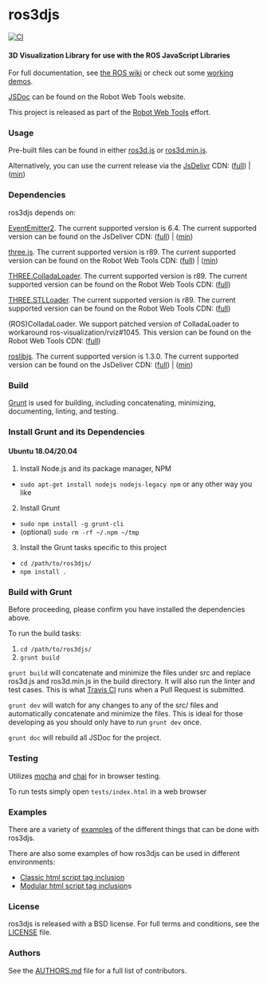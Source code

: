 # ros3djs

[![CI](https://github.com/RobotWebTools/ros3djs/actions/workflows/main.yml/badge.svg)](https://github.com/RobotWebTools/ros3djs/actions/workflows/main.yml)


#### 3D Visualization Library for use with the ROS JavaScript Libraries

For full documentation, see [the ROS wiki](http://ros.org/wiki/ros3djs) or check out some [working demos](http://robotwebtools.org/demos.html).

[JSDoc](http://robotwebtools.org/jsdoc/ros3djs/current/) can be found on the Robot Web Tools website.

This project is released as part of the [Robot Web Tools](http://robotwebtools.org/) effort.

### Usage

Pre-built files can be found in either [ros3d.js](build/ros3d.js) or [ros3d.min.js](build/ros3d.min.js).


Alternatively, you can use the current release via the [JsDelivr](https://www.jsdelivr.com/) CDN: ([full](https://cdn.jsdelivr.net/npm/ros3d@1/build/ros3d.js)) | ([min](https://cdn.jsdelivr.net/npm/ros3d@1/build/ros3d.min.js))

### Dependencies

ros3djs depends on:

[EventEmitter2](https://github.com/hij1nx/EventEmitter2). The current supported version is 6.4. The current supported version can be found on the JsDeliver CDN: ([full](https://cdn.jsdelivr.net/npm/eventemitter2@6.4/lib/eventemitter2.js)) | ([min](https://cdn.jsdelivr.net/npm/eventemitter2@6.4/lib/eventemitter2.min.js))

[three.js](https://github.com/mrdoob/three.js/). The current supported version is r89. The current supported version can be found on the Robot Web Tools CDN: ([full](https://static.robotwebtools.org/threejs/r89/three.js)) | ([min](https://static.robotwebtools.org/threejs/r89/three.min.js))

[THREE.ColladaLoader](https://github.com/mrdoob/three.js/blob/master/examples/js/loaders/ColladaLoader.js). The current supported version is r89. The current supported version can be found on the Robot Web Tools CDN: ([full](https://static.robotwebtools.org/threejs/r89/ColladaLoader.js))

[THREE.STLLoader](https://github.com/mrdoob/three.js/blob/master/examples/js/loaders/STLLoader.js). The current supported version is r89. The current supported version can be found on the Robot Web Tools CDN: ([full](https://static.robotwebtools.org/threejs/r89/STLLoader.js))

(ROS)ColladaLoader. We support patched version of ColladaLoader to workaround ros-visualization/rviz#1045. This version can be found on the Robot Web Tools CDN: ([full](https://static.robotwebtools.org/ros3djs/0.18.0/ColladaLoader.js))

[roslibjs](https://github.com/RobotWebTools/roslibjs). The current supported version is 1.3.0. The current supported version can be found on the JsDeliver CDN: ([full](https://cdn.jsdelivr.net/npm/roslib@1/build/roslib.js)) | ([min](https://cdn.jsdelivr.net/npm/roslib@1/build/roslib.min.js))

### Build

[Grunt](http://gruntjs.com/) is used for building, including concatenating, minimizing, documenting, linting, and testing.

### Install Grunt and its Dependencies

#### Ubuntu 18.04/20.04

 1. Install Node.js and its package manager, NPM
   * `sudo apt-get install nodejs nodejs-legacy npm` or any other way you like
 2. Install Grunt
   * `sudo npm install -g grunt-cli`
   * (optional) `sudo rm -rf ~/.npm ~/tmp`
 3. Install the Grunt tasks specific to this project
   * `cd /path/to/ros3djs/`
   * `npm install .`

### Build with Grunt

Before proceeding, please confirm you have installed the dependencies above.

To run the build tasks:

 1. `cd /path/to/ros3djs/`
 2. `grunt build`

`grunt build` will concatenate and minimize the files under src and replace ros3d.js and ros3d.min.js in the build directory. It will also run the linter and test cases. This is what [Travis CI](https://travis-ci.org/RobotWebTools/ros3djs) runs when a Pull Request is submitted.

`grunt dev` will watch for any changes to any of the src/ files and automatically concatenate and minimize the files. This is ideal for those developing as you should only have to run `grunt dev` once.

`grunt doc` will rebuild all JSDoc for the project.

### Testing

Utilizes [mocha](https://mochajs.org/) and [chai](http://chaijs.com/) for in browser testing.

To run tests simply open `tests/index.html` in a web browser

### Examples

There are a variety of [examples](examples) of the different things that can be done with ros3djs.

There are also some examples of how ros3djs can be used in different environments:

- [Classic html script tag inclusion](examples)
- [Modular html script tag inclusion](examples/html-import)s

### License

ros3djs is released with a BSD license. For full terms and conditions, see the [LICENSE](LICENSE) file.

### Authors

See the [AUTHORS.md](AUTHORS.md) file for a full list of contributors.
